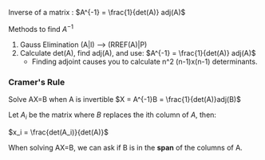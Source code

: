Inverse of a matrix :
$A^{-1} = \frac{1}{det(A)} adj(A)$

Methods to find $A^{-1}$
1. Gauss Elimination (A|I) --> (RREF(A)|P)
2. Calculate det(A), find adj(A), and use: $A^{-1} = \frac{1}{det(A)} adj(A)$
	- Finding adjoint causes you to calculate n^2 (n-1)x(n-1) determinants.

### Cramer's Rule
Solve AX=B when A is invertible
$X = A^{-1}B = \frac{1}{det(A)}adj(B)$

Let $A_i$ be the matrix where $B$ replaces the ith column of $A$, then:

$x_i = \frac{det(A_i)}{det(A)}$




When solving AX=B, we can ask if B is in the **span** of the columns of A.
